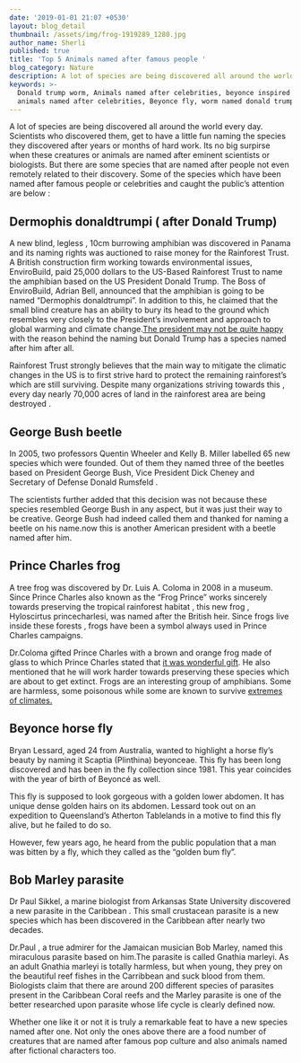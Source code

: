 ```yaml
---
date: '2019-01-01 21:07 +0530'
layout: blog_detail
thumbnail: /assets/img/frog-1919289_1280.jpg
author_name: Sherli
published: true
title: 'Top 5 Animals named after famous people '
blog_category: Nature
description: A lot of species are being discovered all around the world every day...
keywords: >-
  Donald trump worm, Animals named after celebrities, beyonce inspired fly,
  animals named after celebrities, Beyonce fly, worm named donald trump
---
```

A lot of species are being discovered all around the world every day. Scientists who discovered them, get to have a little fun naming the species they discovered after years or months of hard work. Its no big surpirse when these creatures or animals are named after eminent scientists or biologists. But there are some species that are named after people not even remotely related to their discovery. Some of the species which have been named after famous people or celebrities and caught the public’s attention are below :

## Dermophis donaldtrumpi ( after Donald Trump)
A new blind, legless , 10cm  burrowing amphibian was discovered in Panama and its naming rights was auctioned to raise money for the Rainforest Trust. A British construction firm working towards environmental issues, EnviroBuild, paid 25,000 dollars to the US-Based Rainforest Trust to name the amphibian based on the US President Donald Trump.
The Boss of EnviroBuild, Adrian Bell, announced that the amphibian is going to be named “Dermophis donaldtrumpi”. In addition to this, he claimed that the small blind creature has an ability to bury its head to the ground which resembles very closely to the President’s involvement and approach to global warming and climate change.[The president may not be quite happy](https://www.livescience.com/64352-blind-trump-worm.html) with the reason behind the naming but Donald Trump has a species named after him after all.

Rainforest Trust strongly believes that the main way to mitigate the climatic changes in the US is to first strive hard to protect the remaining rainforest’s which are still surviving. Despite many organizations striving towards this , every day nearly 70,000 acres of land in the rainforest area are being destroyed .

## George Bush beetle

In 2005, two professors Quentin Wheeler and Kelly B. Miller labelled 65 new species which were founded. Out of them they named three of the beetles based on President George Bush, Vice President Dick Cheney and Secretary of Defense Donald Rumsfeld .

The scientists further added that this decision was not because these species resembled George Bush in any aspect, but it was just their way to be creative. George Bush had indeed called them and thanked for naming a beetle on his name.now this is another American president with a beetle named after him.

## Prince Charles frog


A tree frog was discovered by Dr. Luis A. Coloma in 2008 in a museum. Since Prince Charles also known as the “Frog Prince” works sincerely towards preserving the tropical rainforest habitat , this new frog , Hyloscirtus princecharlesi, was named after the British heir. Since frogs live inside these forests , frogs have been a symbol always used in Prince Charles campaigns.

Dr.Coloma gifted Prince Charles with a brown and orange frog made of glass to which Prince Charles stated that [it was wonderful gift](https://www.hellomagazine.com/royalty/201207068577/prince-charles-wwf-frog/). He also mentioned that he will work harder towards preserving these species which are about to get extinct. Frogs are an interesting group of amphibians. Some are harmless, some poisonous while some are known to survive [extremes of climates.](https://www.toknowisgood.com/2019/01/04/animals-that-don-t-drink-water.html)

## Beyonce horse fly
Bryan Lessard, aged 24 from Australia, wanted to highlight a horse fly’s beauty by naming it Scaptia (Plinthina) beyonceae. This fly has been long discovered and has been in the fly collection since 1981. This year coincides with the year of birth of Beyoncé as well.

This fly is supposed to look gorgeous with a golden lower abdomen. It has unique dense golden hairs on its abdomen. Lessard took out on an expedition to Queensland’s Atherton Tablelands in a motive to find this fly alive, but he failed to do so. 

However, few years ago, he heard from the public population that a man was bitten by a fly, which they called as the “golden bum fly”.

## Bob Marley parasite

Dr Paul Sikkel, a marine biologist from Arkansas State University discovered a new parasite in the Caribbean . This small crustacean parasite is a new species which has been discovered in the Caribbean after nearly two decades.

Dr.Paul , a true admirer for the Jamaican musician Bob Marley, named this miraculous parasite based on him.The parasite is called Gnathia marleyi. As an adult Gnathia marleyi is totally harmless, but when young, they prey on the beautiful reef fishes in the Carribbean and suck blood from them. Biologists claim that there are around 200 different species of parasites present in the Caribbean Coral reefs and the Marley parasite is one of the better researched upon parasite whose life cycle is clearly defined now.

Whether one like it or not it is truly a remarkable feat to have a new species named after one. Not only the ones above there are a food number of creatures that are named after famous pop culture and also animals named after fictional characters too.
